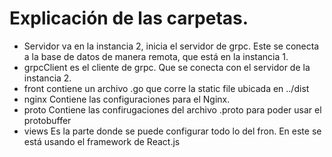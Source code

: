 # Explicación de las carpetas.

- Servidor va en la instancia 2, inicia el servidor de grpc. Este se conecta a la base de datos de manera remota, que está en la instancia 1.
- grpcClient es el cliente de grpc. Que se conecta con el servidor de la instancia 2.
- front contiene un archivo .go que corre la static file ubicada en ../dist 
- nginx Contiene las configuraciones para el Nginx.
- proto Contiene las confirugaciones del archivo .proto para poder usar el protobuffer
- views Es la parte donde se puede configurar todo lo del fron. En este se está usando el framework de React.js

